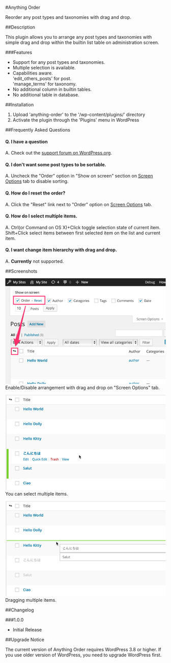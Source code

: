 #Anything Order

Reorder any post types and taxonomies with drag and drop.

##Description

This plugin allows you to arrange any post types and taxonomies with simple drag and drop within the builtin list table on administration screen.

###Features
* Support for any post types and taxonomies.
* Multiple selection is available.
* Capabilities aware.  
'edit\_others\_posts' for post.  
'manage_terms' for taxonomy.
* No additional column in builtin tables.
* No additional table in database.


##Installation

1. Upload 'anything-order' to the '/wp-content/plugins/' directory
2. Activate the plugin through the 'Plugins' menu in WordPress


##Frequently Asked Questions

#### Q. I have a question
A. Check out the [support forum on WordPress.org](http://wordpress.org/support/plugin/anything-order).

#### Q. I don't want some post types to be sortable.
A. Uncheck the "Order" option in "Show on screen" section on [Screen Options](http://codex.wordpress.org/Administration_Screens#Screen_Options) tab to disable sorting.

#### Q. How do I reset the order?
A. Click the "Reset" link next to "Order" option on [Screen Options](http://codex.wordpress.org/Administration_Screens#Screen_Options) tab.

#### Q. How do I select multiple items.
A. Ctrl(or Command on OS X)+Click toggle selection state of current item.  
Shift+Click select items between first selected item on the list and current item.

#### Q. I want change item hierarchy with drag and drop.
A. __Currently__ not supported.


##Screenshots

![Enable/Disable arrangement](screenshot-1.png?raw=true "Screenshot 1")
Enable/Disable arrangement with drag and drop on "Screen Options" tab.

![Multiple selection](screenshot-2.png?raw=true "Screenshot 2")
You can select multiple items.

![Dragging items](screenshot-3.png?raw=true "Screenshot 3")
Dragging multiple items.


##Changelog

###1.0.0
* Initial Release


##Upgrade Notice

The current version of Anything Order requires WordPress 3.8 or higher. If you use older version of WordPress, you need to upgrade WordPress first.